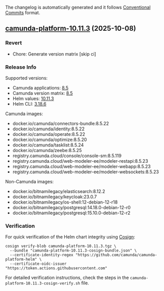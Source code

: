 The changelog is automatically generated and it follows [Conventional Commits](https://www.conventionalcommits.org/en/v1.0.0/) format.

## [camunda-platform-10.11.3](https://github.com/camunda/camunda-platform-helm/releases/tag/camunda-platform-10.11.3) (2025-10-08)

### Revert

- Chore: Generate version matrix [skip ci]

<!-- generated by git-cliff -->
### Release Info

Supported versions:

- Camunda applications: [8.5](https://github.com/camunda/camunda/releases?q=tag%3A8.5&expanded=true)
- Camunda version matrix: [8.5](https://helm.camunda.io/camunda-platform/version-matrix/camunda-8.5)
- Helm values: [10.11.3](https://artifacthub.io/packages/helm/camunda/camunda-platform/10.11.3#parameters)
- Helm CLI: [3.18.6](https://github.com/helm/helm/releases/tag/v3.18.6)

Camunda images:

- docker.io/camunda/connectors-bundle:8.5.22
- docker.io/camunda/identity:8.5.22
- docker.io/camunda/operate:8.5.22
- docker.io/camunda/optimize:8.5.20
- docker.io/camunda/tasklist:8.5.24
- docker.io/camunda/zeebe:8.5.25
- registry.camunda.cloud/console/console-sm:8.5.119
- registry.camunda.cloud/web-modeler-ee/modeler-restapi:8.5.23
- registry.camunda.cloud/web-modeler-ee/modeler-webapp:8.5.23
- registry.camunda.cloud/web-modeler-ee/modeler-websockets:8.5.23

Non-Camunda images:

- docker.io/bitnamilegacy/elasticsearch:8.12.2
- docker.io/bitnamilegacy/keycloak:23.0.7
- docker.io/bitnamilegacy/os-shell:12-debian-12-r18
- docker.io/bitnamilegacy/postgresql:14.18.0-debian-12-r0
- docker.io/bitnamilegacy/postgresql:15.10.0-debian-12-r2

### Verification

For quick verification of the Helm chart integrity using [Cosign](https://docs.sigstore.dev/signing/quickstart/):

```shell
cosign verify-blob camunda-platform-10.11.3.tgz \
  --bundle "camunda-platform-10.11.3-cosign-bundle.json" \
  --certificate-identity-regex "https://github.com/camunda/camunda-platform-helm" \
  --certificate-oidc-issuer "https://token.actions.githubusercontent.com"
```

For detailed verification instructions, check the steps in the `camunda-platform-10.11.3-cosign-verify.sh` file.
